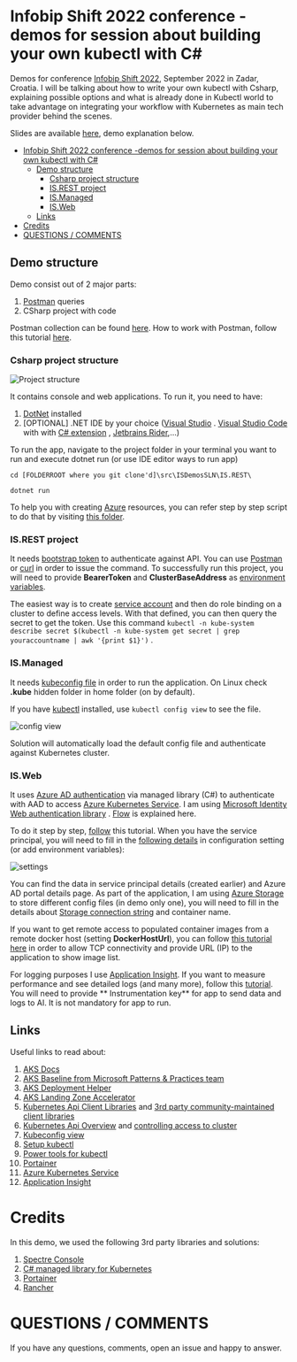 # Infobip Shift 2022 conference -demos for session about building your own kubectl with C#

Demos for conference [Infobip Shift 2022](https://shift.infobip.com/), September 2022 in Zadar, Croatia. I will be
talking about how to write your own kubectl with Csharp, explaining possible options and what is already done in Kubectl
world to take advantage on integrating your workflow with Kubernetes as main tech provider behind the scenes.

Slides are available [here](https://webeudatastorage.blob.core.windows.net/web/Write-your-own-kubectl-with-csharp.pdf), demo explanation below.

<!-- TOC -->
* [Infobip Shift 2022 conference -demos for session about building your own kubectl with C#](#infobip-shift-2022-conference--demos-for-session-about-building-your-own-kubectl-with-c#)
  * [Demo structure](#demo-structure)
    * [Csharp project structure](#csharp-project-structure)
    * [IS.REST project](#isrest-project)
    * [IS.Managed](#ismanaged)
    * [IS.Web](#isweb)
  * [Links](#links)
* [Credits](#credits)
* [QUESTIONS / COMMENTS](#questions--comments)
<!-- TOC -->

## Demo structure

Demo consist out of 2 major parts:

1. [Postman](https://getpostman.com) queries
2. CSharp project with code

Postman collection can be found [here](./scripts/Kubectl%20Session%20Empty.postman_collection.json). How to work with
Postman, follow this tutorial [here](https://learning.postman.com/docs/getting-started/importing-and-exporting-data/).

### Csharp project structure

![Project structure](https://webeudatastorage.blob.core.windows.net/web/is-demo-structure.png)

It contains console and web applications. To run it, you need to have:

1. [DotNet](https://dot.net) installed
2. [OPTIONAL] .NET IDE by your choice ([Visual Studio](https://visualstudio.com)
   . [Visual Studio Code](https://code.visualstudio.com) with
   with [C# extension](https://marketplace.visualstudio.com/items?itemName=ms-dotnettools.csharp)
   , [Jetbrains Rider](https://jetbrains.com/rider),...)

To run the app, navigate to the project folder in your terminal you want to run and execute dotnet run (or use IDE
editor ways to run app)

`cd [FOLDERROOT where you git clone'd]\src\ISDemosSLN\IS.REST\`

`dotnet run`

To help you with creating [Azure](https://azure.com) resources, you can refer step by step script to do that by
visiting [this folder](./scripts).

### IS.REST project

It needs [bootstrap token](https://kubernetes.io/docs/reference/access-authn-authz/bootstrap-tokens/) to authenticate
against API. You can use [Postman](https://www.postman.com/) or [curl](https://en.wikipedia.org/wiki/CURL) in order to
issue the command. To successfully run this project, you will need to provide **BearerToken** and **ClusterBaseAddress**
as [environment variables](https://en.wikipedia.org/wiki/Environment_variable).

The easiest way is to
create [service account](https://kubernetes.io/docs/reference/access-authn-authz/service-accounts-admin/) and then do
role binding on a cluster to define access levels. With that defined, you can then query the secret to get the token.
Use this
command `kubectl -n kube-system describe secret $(kubectl -n kube-system get secret | grep youraccountname | awk '{print $1}')`
.

### IS.Managed

It needs [kubeconfig file]((https://kubernetes.io/docs/concepts/configuration/organize-cluster-access-kubeconfig)) in
order to run the application. On Linux check **.kube** hidden folder in home folder (on by default).

If you have [kubectl](https://kubernetes.io/docs/tasks/tools/install-kubectl/) installed, use `kubectl config view` to
see the file.

![config view](https://webeudatastorage.blob.core.windows.net/web/meetup-config-view.png)

Solution will automatically load the default config file and authenticate against Kubernetes cluster.

### IS.Web

It uses [Azure AD authentication](https://azure.com/sdk) via managed library (C#) to authenticate with AAD to
access [Azure Kubernetes Service](https://docs.microsoft.com/en-us/azure/aks/). I am
using [Microsoft Identity Web authentication library](https://docs.microsoft.com/en-us/azure/active-directory/develop/microsoft-identity-web)
. [Flow](https://docs.microsoft.com/en-us/azure/active-directory/develop/app-sign-in-flow) is explained here.

To do it step by
step, [follow](https://docs.microsoft.com/en-us/azure/active-directory/develop/app-objects-and-service-principals) this
tutorial. When you have the service principal, you will need to fill in
the [following details](https://github.com/bovrhovn/meetup-demo-kubectl-differently/blob/main/src/KubectlSLN/Kubectl.Web/appsettings.json)
in configuration setting (or add environment variables):

![settings](https://webeudatastorage.blob.core.windows.net/web/meetup-web-settings.png)

You can find the data in service principal details (created earlier) and Azure AD portal details page. As part of the
application, I am using [Azure Storage](https://docs.microsoft.com/en-us/azure/storage/) to store different config
files (in demo only one), you will need to fill in the details
about [Storage connection string](https://docs.microsoft.com/en-us/azure/storage/common/storage-configure-connection-string?toc=/azure/storage/blobs/toc.json)
and container name.

If you want to get remote access to populated container images from a remote docker host (setting **DockerHostUrl**),
you can
follow [this tutorial here](https://docs.docker.com/engine/install/linux-postinstall/#configuring-remote-access-with-daemonjson)
in order to allow TCP connectivity and provide URL (IP) to the application to show image list.

For logging purposes I
use [Application Insight](https://docs.microsoft.com/en-us/azure/azure-monitor/app/app-insights-overview). If you want
to measure performance and see detailed logs (and many more), follow
this [tutorial](https://docs.microsoft.com/en-us/azure/azure-monitor/app/asp-net-core). You will need to provide **
Instrumentation key** for app to send data and logs to AI. It is not mandatory for app to run.

## Links

Useful links to read about:

1. [AKS Docs](https://docs.microsoft.com/en-us/azure/aks)
2. [AKS Baseline from Microsoft Patterns & Practices team](https://github.com/mspnp/aks-baseline)
3. [AKS Deployment Helper](https://azure.github.io/AKS-Construction/)
4. [AKS Landing Zone Accelerator](https://github.com/Azure/AKS-Landing-Zone-Accelerator)
5. [Kubernetes Api Client Libraries](https://github.com/kubernetes-client)
   and [3rd party community-maintained client libraries](https://kubernetes.io/docs/reference/using-api/client-libraries/#community-maintained-client-libraries)
6. [Kubernetes Api Overview](https://kubernetes.io/docs/reference/using-api/)
   and [controlling access to cluster](https://kubernetes.io/docs/concepts/security/controlling-access/)
7. [Kubeconfig view](https://kubernetes.io/docs/concepts/configuration/organize-cluster-access-kubeconfig/)
8. [Setup kubectl](https://kubernetes.io/docs/tasks/tools/install-kubectl/)
9. [Power tools for kubectl](https://github.com/ahmetb/kubectx)
10. [Portainer](https://www.portainer.io/installation/)
11. [Azure Kubernetes Service](https://docs.microsoft.com/en-us/azure/aks/)
12. [Application Insight](https://docs.microsoft.com/en-us/azure/azure-monitor/app/app-insights-overview)

# Credits

In this demo, we used the following 3rd party libraries and solutions:

1. [Spectre Console](https://github.com/spectresystems/spectre.console/)
2. [C# managed library for Kubernetes](https://github.com/kubernetes-client/csharp)
3. [Portainer](https://www.portainer.io/installation/)
3. [Rancher](https://rancher.com/)

# QUESTIONS / COMMENTS

If you have any questions, comments, open an issue and happy to answer.
